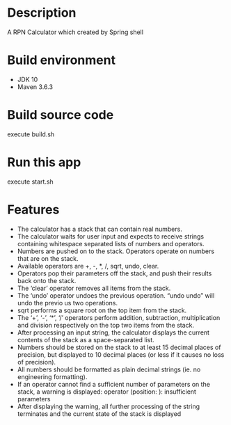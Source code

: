  # Description
 A RPN Calculator which created by Spring shell
 
 # Build environment
 * JDK 10
 * Maven 3.6.3
 
 # Build source code
 execute build.sh
 # Run this app
 execute start.sh
 
 # Features
* The calculator has a stack that can contain real numbers.
* The calculator waits for user input and expects to receive strings containing whitespace separated lists of numbers and
operators.
* Numbers are pushed on to the stack. Operators operate on numbers that are on the stack.
* Available operators are +, -, *, /, sqrt, undo, clear.
* Operators pop their parameters off the stack, and push their results back onto the stack.
* The ‘clear’ operator removes all items from the stack.
* The ‘undo’ operator undoes the previous operation. “undo undo” will undo the previo us two operations.
* sqrt performs a square root on the top item from the stack.
* The ‘+’, ‘-’, ‘*’, ‘/’ operators perform addition, subtraction, multiplication and division respectively on the top two items from
the stack.
* After processing an input string, the calculator displays the current contents of the stack as a space-separated list.
* Numbers should be stored on the stack to at least 15 decimal places of precision, but displayed to 10 decimal places (or less if
it causes no loss of precision).
* All numbers should be formatted as plain decimal strings (ie. no engineering formatting).
* If an operator cannot find a sufficient number of parameters on the stack, a warning is displayed:
operator <operator> (position: <pos>): insufficient parameters
* After displaying the warning, all further processing of the string terminates and the current state of the stack is displayed

